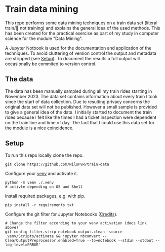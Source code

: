 # Train data mining

This repo performs some data mining techniques on a train data set (literal train/🚄 not training) and explains the general idea of the used methods. This has been created for the practical exercise as part of my study in computer science for the module "Data Mining".

A Jupyter Notbook is used for the documentation and application of the techniques. To avoid cluttering of version control the output and metadata are stripped (see [Setup](#setup)). To document the results a full output will occasionally be commited to version control.

## The data

The data has been manually sampled during all my train rides starting in November 2023. The data set contains information about every train I took since the start of data collection. Due to resulting privacy concerns the original data set will not be published. However a small sample is provided to give a general idea of the data.
I initially started to document the train rides because I felt like the times I had a ticket inspection were dependent on the train line and time of day. The fact that I could use this data set for the module is a nice coincidence.

## Setup
To run this repo locally clone the repo.
```shell
git clone https://github.com/NilsPvR/train-data
```
Configure your [venv](https://docs.python.org/3/library/venv.html) and activate it.
```shell
python -m venv ./.venv
# activte depending on OS and Shell
```
Install required packages, e.g. with pip.
```shell
pip install -r requirements.txt
```
Configure the git filter for Jupyter Notebooks ([Credits](https://gist.github.com/33eyes/431e3d432f73371509d176d0dfb95b6e)).
```shell
# Change the filter according to your venv activation (docs link above)
git config filter.strip-notebook-output.clean 'source .venv/Scripts/activate && jupyter nbconvert --ClearOutputPreprocessor.enabled=True --to=notebook --stdin --stdout --log-level=ERROR'
```
